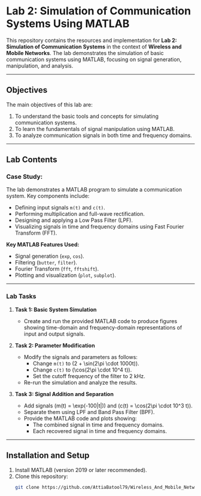 # Lab 2: Simulation of Communication Systems Using MATLAB  
 
This repository contains the resources and implementation for **Lab 2: Simulation of Communication Systems** in the context of **Wireless and Mobile Networks**. The lab demonstrates the simulation of basic communication systems using MATLAB, focusing on signal generation, manipulation, and analysis.  

---

## Objectives  
The main objectives of this lab are:  
1. To understand the basic tools and concepts for simulating communication systems.  
2. To learn the fundamentals of signal manipulation using MATLAB.  
3. To analyze communication signals in both time and frequency domains.  

---

## Lab Contents  

### **Case Study:**
The lab demonstrates a MATLAB program to simulate a communication system. Key components include:  
- Defining input signals `m(t)` and `c(t)`.  
- Performing multiplication and full-wave rectification.  
- Designing and applying a Low Pass Filter (LPF).  
- Visualizing signals in time and frequency domains using Fast Fourier Transform (FFT).  

**Key MATLAB Features Used:**  
- Signal generation (`exp`, `cos`).  
- Filtering (`butter`, `filter`).  
- Fourier Transform (`fft`, `fftshift`).  
- Plotting and visualization (`plot`, `subplot`).  

---

### **Lab Tasks**  
1. **Task 1: Basic System Simulation**  
   - Create and run the provided MATLAB code to produce figures showing time-domain and frequency-domain representations of input and output signals.  

2. **Task 2: Parameter Modification**  
   - Modify the signals and parameters as follows:  
     - Change `m(t)` to \(2 + \sin(2\pi \cdot 1000t)\).  
     - Change `c(t)` to \(\cos(2\pi \cdot 10^4 t)\).  
     - Set the cutoff frequency of the filter to 2 kHz.  
   - Re-run the simulation and analyze the results.  

3. **Task 3: Signal Addition and Separation**  
   - Add signals \(m(t) = \exp(-100|t|)\) and \(c(t) = \cos(2\pi \cdot 10^3 t)\).  
   - Separate them using LPF and Band Pass Filter (BPF).  
   - Provide the MATLAB code and plots showing:  
     - The combined signal in time and frequency domains.  
     - Each recovered signal in time and frequency domains.  

---

## Installation and Setup  
1. Install MATLAB (version 2019 or later recommended).  
2. Clone this repository:  
   ```bash
   git clone https://github.com/AttiaBatool79/Wireless_And_Mobile_Network.git

